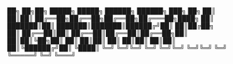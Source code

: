 ██╗  ██╗██╗     █████╗  █████╗ ██████╗  ██████╗ ███╗   ██╗
██║  ██║██║    ██╔══██╗██╔══██╗██╔══██╗██╔═══██╗████╗  ██║
███████║██║    ███████║███████║██████╔╝██║   ██║██╔██╗ ██║
██╔══██║██║    ██╔══██║██╔══██║██╔══██╗██║   ██║██║╚██╗██║
██║  ██║██║    ██║  ██║██║  ██║██║  ██║╚██████╔╝██║ ╚████║
╚═╝  ╚═╝╚═╝    ╚═╝  ╚═╝╚═╝  ╚═╝╚═╝  ╚═╝ ╚═════╝ ╚═╝  ╚═══╝
                                                          
